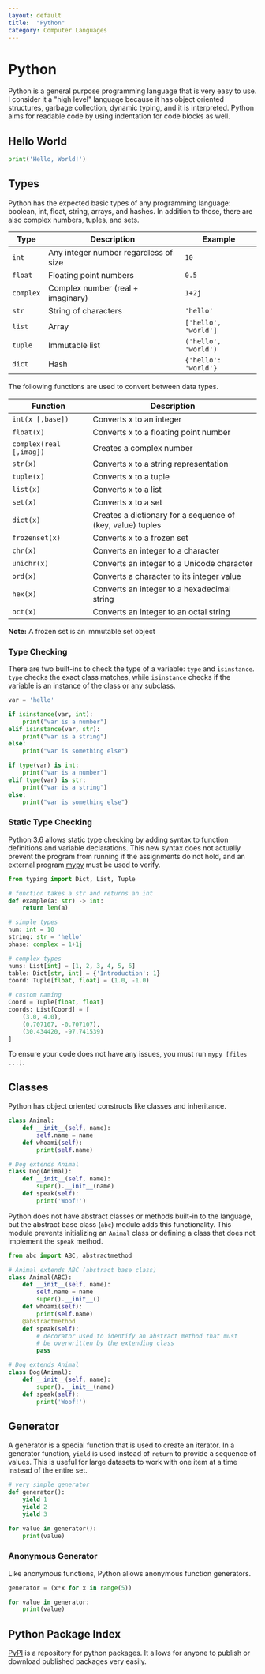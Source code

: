 ```yaml
---
layout: default
title:  "Python"
category: Computer Languages
---
```


# Python
Python is a general purpose programming language that is very easy
to use. I consider it a "high level" language because it has object
oriented structures, garbage collection, dynamic typing, and it is
interpreted. Python aims for readable code by using indentation for
code blocks as well.

## Hello World
```python
print('Hello, World!')
```

## Types
Python has the expected basic types of any programming language:
boolean, int, float, string, arrays, and hashes. In addition to
those, there are also complex numbers, tuples, and sets.

| Type | Description | Example |
| ---- | ----------- | ------- |
| `int` | Any integer number regardless of size | `10` |
| `float` | Floating point numbers | `0.5` |
| `complex` | Complex number (real + imaginary) | `1+2j` |
| `str` | String of characters | `'hello'` |
| `list` | Array | `['hello', 'world']` |
| `tuple` | Immutable list | `('hello', 'world')` |
| `dict` | Hash | `{'hello': 'world'}` |

The following functions are used to convert between data types.

| Function | Description |
| -------- | ----------- |
| `int(x [,base])` | Converts x to an integer |
| `float(x)` | Converts x to a floating point number |
| `complex(real [,imag])` | Creates a complex number |
| `str(x)` | Converts x to a string representation |
| `tuple(x)` | Converts x to a tuple |
| `list(x)` | Converts x to a list |
| `set(x)` | Converts x to a set |
| `dict(x)` | Creates a dictionary for a sequence of (key, value) tuples |
| `frozenset(x)` | Converts x to a frozen set |
| `chr(x)` | Converts an integer to a character |
| `unichr(x)` | Converts an integer to a Unicode character |
| `ord(x)` | Converts a character to its integer value |
| `hex(x)` | Converts an integer to a hexadecimal string |
| `oct(x)` | Converts an integer to an octal string |

**Note:** A frozen set is an immutable set object

### Type Checking
There are two built-ins to check the type of a variable: `type` and `isinstance`.
`type` checks the exact class matches, while `isinstance` checks if the variable
is an instance of the class or any subclass.

```python
var = 'hello'

if isinstance(var, int):
    print("var is a number")
elif isinstance(var, str):
    print("var is a string")
else:
    print("var is something else")

if type(var) is int:
    print("var is a number")
elif type(var) is str:
    print("var is a string")
else:
    print("var is something else")
```

### Static Type Checking
Python 3.6 allows static type checking by adding syntax to function
definitions and variable declarations. This new syntax does not
actually prevent the program from running if the assignments do not
hold, and an external program [mypy](http://mypy-lang.org/) must be
used to verify.

```python
from typing import Dict, List, Tuple

# function takes a str and returns an int
def example(a: str) -> int:
    return len(a)

# simple types
num: int = 10
string: str = 'hello'
phase: complex = 1+1j

# complex types
nums: List[int] = [1, 2, 3, 4, 5, 6]
table: Dict[str, int] = {'Introduction': 1}
coord: Tuple[float, float] = (1.0, -1.0)

# custom naming
Coord = Tuple[float, float]
coords: List[Coord] = [
    (3.0, 4.0),
    (0.707107, -0.707107),
    (30.434420, -97.741539)
]
```

To ensure your code does not have any issues, you must run `mypy
[files ...]`.

## Classes
Python has object oriented constructs like classes and inheritance.

```python
class Animal:
    def __init__(self, name):
        self.name = name
    def whoami(self):
        print(self.name)

# Dog extends Animal
class Dog(Animal):
    def __init__(self, name):
        super().__init__(name)
    def speak(self):
        print('Woof!')
```

Python does not have abstract classes or methods built-in to the
language, but the abstract base class (`abc`) module adds this
functionality. This module prevents initializing an `Animal` class
or defining a class that does not implement the `speak` method.

```python
from abc import ABC, abstractmethod

# Animal extends ABC (abstract base class)
class Animal(ABC):
    def __init__(self, name):
        self.name = name
        super().__init__()
    def whoami(self):
        print(self.name)
    @abstractmethod
    def speak(self):
        # decorator used to identify an abstract method that must
        # be overwritten by the extending class
        pass

# Dog extends Animal
class Dog(Animal):
    def __init__(self, name):
        super().__init__(name)
    def speak(self):
        print('Woof!')
```

## Generator
A generator is a special function that is used to create an iterator.
In a generator function, `yield` is used instead of `return` to
provide a sequence of values. This is useful for large datasets to
work with one item at a time instead of the entire set.

```python
# very simple generator
def generator():
    yield 1
    yield 2
    yield 3

for value in generator():
    print(value)
```

### Anonymous Generator
Like anonymous functions, Python allows anonymous function generators.

```python
generator = (x*x for x in range(5))

for value in generator:
    print(value)
```

## Python Package Index
[PyPI](https://pypi.org/) is a repository for python packages. It
allows for anyone to publish or download published packages very
easily.
